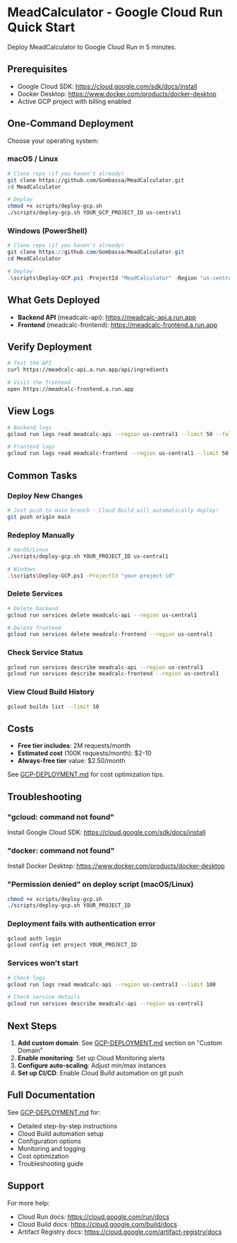 # MeadCalculator - Google Cloud Run Quick Start

Deploy MeadCalculator to Google Cloud Run in 5 minutes.

## Prerequisites

- Google Cloud SDK: https://cloud.google.com/sdk/docs/install
- Docker Desktop: https://www.docker.com/products/docker-desktop
- Active GCP project with billing enabled

## One-Command Deployment

Choose your operating system:

### macOS / Linux

```bash
# Clone repo (if you haven't already)
git clone https://github.com/Gombassa/MeadCalculator.git
cd MeadCalculator

# Deploy
chmod +x scripts/deploy-gcp.sh
./scripts/deploy-gcp.sh YOUR_GCP_PROJECT_ID us-central1
```

### Windows (PowerShell)

```powershell
# Clone repo (if you haven't already)
git clone https://github.com/Gombassa/MeadCalculator.git
cd MeadCalculator

# Deploy
.\scripts\Deploy-GCP.ps1 -ProjectId "MeadCalculator" -Region "us-central1"
```

## What Gets Deployed

- **Backend API** (meadcalc-api): https://meadcalc-api.a.run.app
- **Frontend** (meadcalc-frontend): https://meadcalc-frontend.a.run.app

## Verify Deployment

```bash
# Test the API
curl https://meadcalc-api.a.run.app/api/ingredients

# Visit the frontend
open https://meadcalc-frontend.a.run.app
```

## View Logs

```bash
# Backend logs
gcloud run logs read meadcalc-api --region us-central1 --limit 50 --follow

# Frontend logs
gcloud run logs read meadcalc-frontend --region us-central1 --limit 50 --follow
```

## Common Tasks

### Deploy New Changes

```bash
# Just push to main branch - Cloud Build will automatically deploy!
git push origin main
```

### Redeploy Manually

```bash
# macOS/Linux
./scripts/deploy-gcp.sh YOUR_PROJECT_ID us-central1

# Windows
.\scripts\Deploy-GCP.ps1 -ProjectId "your-project-id"
```

### Delete Services

```bash
# Delete backend
gcloud run services delete meadcalc-api --region us-central1

# Delete frontend
gcloud run services delete meadcalc-frontend --region us-central1
```

### Check Service Status

```bash
gcloud run services describe meadcalc-api --region us-central1
gcloud run services describe meadcalc-frontend --region us-central1
```

### View Cloud Build History

```bash
gcloud builds list --limit 10
```

## Costs

- **Free tier includes**: 2M requests/month
- **Estimated cost** (100K requests/month): $2-10
- **Always-free tier** value: $2.50/month

See [GCP-DEPLOYMENT.md](GCP-DEPLOYMENT.md) for cost optimization tips.

## Troubleshooting

### "gcloud: command not found"
Install Google Cloud SDK: https://cloud.google.com/sdk/docs/install

### "docker: command not found"
Install Docker Desktop: https://www.docker.com/products/docker-desktop

### "Permission denied" on deploy script (macOS/Linux)
```bash
chmod +x scripts/deploy-gcp.sh
./scripts/deploy-gcp.sh YOUR_PROJECT_ID
```

### Deployment fails with authentication error
```bash
gcloud auth login
gcloud config set project YOUR_PROJECT_ID
```

### Services won't start
```bash
# Check logs
gcloud run logs read meadcalc-api --region us-central1 --limit 100

# Check service details
gcloud run services describe meadcalc-api --region us-central1
```

## Next Steps

1. **Add custom domain**: See [GCP-DEPLOYMENT.md](GCP-DEPLOYMENT.md) section on "Custom Domain"
2. **Enable monitoring**: Set up Cloud Monitoring alerts
3. **Configure auto-scaling**: Adjust min/max instances
4. **Set up CI/CD**: Enable Cloud Build automation on git push

## Full Documentation

See [GCP-DEPLOYMENT.md](GCP-DEPLOYMENT.md) for:
- Detailed step-by-step instructions
- Cloud Build automation setup
- Configuration options
- Monitoring and logging
- Cost optimization
- Troubleshooting guide

## Support

For more help:
- Cloud Run docs: https://cloud.google.com/run/docs
- Cloud Build docs: https://cloud.google.com/build/docs
- Artifact Registry docs: https://cloud.google.com/artifact-registry/docs
